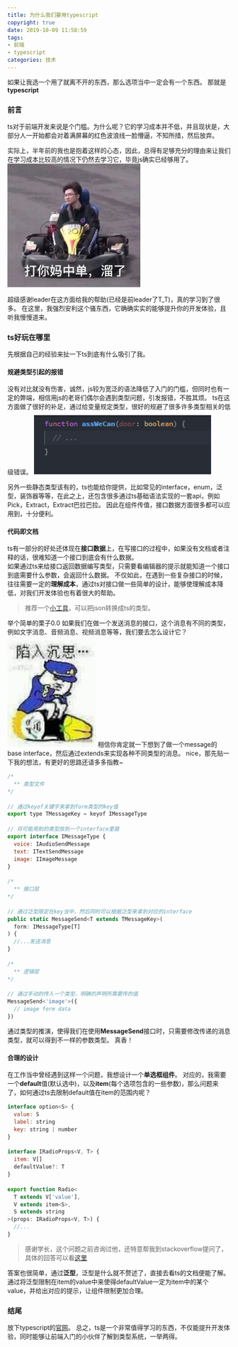 ```yaml
---
title: 为什么我们要用typescript
copyright: true
date: 2019-10-09 11:58:59
tags:
- 前端
- typescript
categories: 技术
---
```


如果让我选一个用了就离不开的东西，那么选项当中一定会有一个东西。
那就是**typescript**

<!--more-->

### 前言
ts对于前端开发来说是个门槛。为什么呢？它的学习成本并不低，并且现状是，大部分人一开始都会对着满屏幕的红色波浪线一脸懵逼，不知所措，然后放弃。  

实际上，半年前的我也是抱着这样的心态，因此，总得有足够充分的理由来让我们在学习成本比较高的情况下仍然去学习它，毕竟js确实已经够用了。  
<img 
  src="https://github.com/OctupleSakura/show-img/raw/master/blog/ts/faker-ll.jpg" style="width:300px;margin: 0;"
/>

超级感谢leader在这方面给我的帮助(已经是前leader了T_T)，真的学习到了很多。
在这里，我强烈安利这个骚东西，它确确实实的能够提升你的开发体验，且听我慢慢道来。

### ts好玩在哪里
先根据自己的经验来扯一下ts到底有什么吸引了我。

#### 规避类型引起的报错
没有对比就没有伤害，诚然，js较为宽泛的语法降低了入门的门槛，但同时也有一定的弊端，相信用js的老哥们偶尔会遇到类型问题，引发报错，不胜其烦。
ts在这方面做了很好的补足，通过给变量规定类型，很好的规避了很多许多类型相关的低级错误。
<img 
  src="https://github.com/OctupleSakura/show-img/raw/master/blog/ts/var-type.jpg" style="width:400px;margin: 0;margin-top: 10px;" 
/>

另外一些静态类型该有的，ts也能给你提供，比如常见的interface，enum，泛型，装饰器等等，在此之上，还包含很多通过ts基础语法实现的一套api，例如Pick，Extract，Extract巴拉巴拉。
因此在组件传值，接口数据方面很多都可以应用到，十分便利。

#### 代码即文档
ts有一部分的好处还体现在**接口数据**上，在写接口的过程中，如果没有文档或者注释的话，很难知道一个接口到底会有什么数据。  
如果通过ts来给接口返回数据编写类型，只需要看编辑器的提示就能知道一个接口到底需要什么参数，会返回什么数据。
不仅如此，在遇到一些复杂接口的时候，往往需要一定的**理解成本**，通过ts对接口做一些简单的设计，能够使理解成本降低，对我们开发体验也有着很大的帮助。  
> 推荐一个[小工具](http://www.json2ts.com/)，可以把json转换成ts的类型。  

举个简单的栗子0.0
如果我们在做一个发送消息的接口，这个消息有不同的类型，例如文字消息、音频消息、视频消息等等，我们要去怎么设计它？
<img 
  src="https://github.com/OctupleSakura/show-img/raw/master/blog/ts/jojo.jpg" style="width:200px;margin: 0;margin-top: 10px;" 
/>
相信你肯定就一下想到了做一个message的base interface，然后通过extends来实现各种不同类型的消息。
nice，那先贴一下我的想法，有更好的思路还请多多指教~
```js
/*
  ** 类型文件
*/

// 通过keyof关键字来拿到form类型的key值
export type TMessageKey = keyof IMessageType

// 将可能用到的类型放到一个interface里面
export interface IMessageType {
  voice: IAudioSendMessage
  text: ITextSendMessage
  image: IImageMessage
}

/*
  ** 接口层
*/

// 通过泛型限定在key当中，然后同时可以根据泛型来拿到对应的interface
public static MessageSend<T extends TMessageKey>( 
  form: IMessageType[T]
) {
  //...发送消息
}

/*
  ** 逻辑层
*/

// 通过手动的传入一个类型，明确的声明所需要传的值
MessageSend<'image'>({
  // image form data
})
```
通过类型的推演，使得我们在使用**MessageSend**接口时，只需要修改传递的消息类型，就可以得到不一样的参数类型。
真香！

#### 合理的设计
在工作当中曾经遇到这样一个问题，我想设计一个**单选框组件**。
对应的，我需要一个**default**值(默认选中)，以及**item**(每个选项包含的一些参数)，那么问题来了，如何通过ts去限制default值在item的范围内呢？

```js
interface option<S> {
  value: S
  label: string
  key: string | number
}

interface IRadioProps<V, T> {
  item: V[]
  defaultValue?: T
}

export function Radio<
  T extends V['value'],
  V extends item<S>,
  S extends string
>(props: IRadioProps<V, T>) {
  //...
}
```
> 感谢学长，这个问题之前咨询过他，还特意帮我到stackoverflow提问了，具体的回答可以看[这里](https://stackoverflow.com/questions/56651130/is-there-possible-to-determine-parameter-is-one-of-the-given-collection-types)  

答案也很简单，通过**泛型**，泛型是什么就不赘述了，直接去看ts的文档便能了解。  
通过将泛型限制在item的value中来使得defaultValue一定为item中的某个value，并给出对应的提示，让组件限制更加合理。

### 结尾
放下typescript的[官网](https://www.typescriptlang.org/docs/home.html)。
总之，ts是一个非常值得学习的东西，不仅能提升开发体验，同时能够让前端入门的小伙伴了解到类型系统，一举两得。

